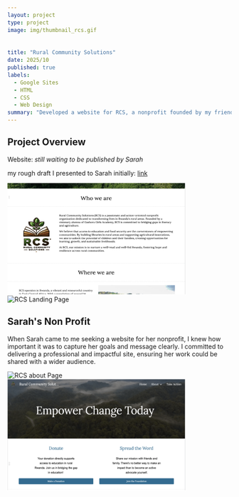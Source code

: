 ```yaml
---
layout: project
type: project
image: img/thumbnail_rcs.gif


title: "Rural Community Solutions"
date: 2025/10
published: true
labels:
  - Google Sites
  - HTML
  - CSS
  - Web Design
summary: "Developed a website for RCS, a nonprofit founded by my friend Sarah Benimana, to support building libraries in Rwanda."
---
```


## Project Overview

Website: *still waiting to be published by Sarah*

my rough draft I presented to Sarah initially:  <a href = "https://rural-cs.github.io/"> link<a>

<p><img src="../img/rcs-whoweare.png" alt="RCS Landing Page" width=400 height=250> <img src="../img/rcs-landingpage.gif" alt="RCS Landing Page" width=400 height=250></p>

## Sarah's Non Profit

When Sarah came to me seeking a website for her nonprofit, I knew how important it was to capture her goals and message clearly. I committed to delivering a professional and impactful site, ensuring her work could be shared with a wider audience. 


<p><img src="../img/rcs-about.gif" alt="RCS about Page" width="400" height=250> <img src="../img/rcs-takeaction.png" alt = "RCS Take Action Page" width="400" height=250></p>